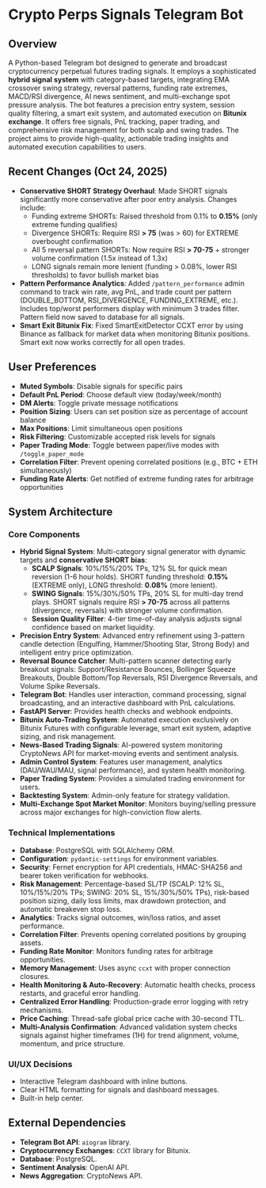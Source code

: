 # Crypto Perps Signals Telegram Bot

## Overview
A Python-based Telegram bot designed to generate and broadcast cryptocurrency perpetual futures trading signals. It employs a sophisticated **hybrid signal system** with category-based targets, integrating EMA crossover swing strategy, reversal patterns, funding rate extremes, MACD/RSI divergence, AI news sentiment, and multi-exchange spot pressure analysis. The bot features a precision entry system, session quality filtering, a smart exit system, and automated execution on **Bitunix exchange**. It offers free signals, PnL tracking, paper trading, and comprehensive risk management for both scalp and swing trades. The project aims to provide high-quality, actionable trading insights and automated execution capabilities to users.

## Recent Changes (Oct 24, 2025)
- **Conservative SHORT Strategy Overhaul**: Made SHORT signals significantly more conservative after poor entry analysis. Changes include:
  - Funding extreme SHORTs: Raised threshold from 0.1% to **0.15%** (only extreme funding qualifies)
  - Divergence SHORTs: Require RSI **> 75** (was > 60) for EXTREME overbought confirmation
  - All 5 reversal pattern SHORTs: Now require RSI **> 70-75** + stronger volume confirmation (1.5x instead of 1.3x)
  - LONG signals remain more lenient (funding > 0.08%, lower RSI thresholds) to favor bullish market bias
- **Pattern Performance Analytics**: Added `/pattern_performance` admin command to track win rate, avg PnL, and trade count per pattern (DOUBLE_BOTTOM, RSI_DIVERGENCE, FUNDING_EXTREME, etc.). Includes top/worst performers display with minimum 3 trades filter. Pattern field now saved to database for all signals.
- **Smart Exit Bitunix Fix**: Fixed SmartExitDetector CCXT error by using Binance as fallback for market data when monitoring Bitunix positions. Smart exit now works correctly for all open trades.

## User Preferences
- **Muted Symbols**: Disable signals for specific pairs
- **Default PnL Period**: Choose default view (today/week/month)
- **DM Alerts**: Toggle private message notifications
- **Position Sizing**: Users can set position size as percentage of account balance
- **Max Positions**: Limit simultaneous open positions
- **Risk Filtering**: Customizable accepted risk levels for signals
- **Paper Trading Mode**: Toggle between paper/live modes with `/toggle_paper_mode`
- **Correlation Filter**: Prevent opening correlated positions (e.g., BTC + ETH simultaneously)
- **Funding Rate Alerts**: Get notified of extreme funding rates for arbitrage opportunities

## System Architecture

### Core Components
- **Hybrid Signal System**: Multi-category signal generator with dynamic targets and **conservative SHORT bias**:
  - **SCALP Signals**: 10%/15%/20% TPs, 12% SL for quick mean reversion (1-6 hour holds). SHORT funding threshold: **0.15%** (EXTREME only), LONG threshold: **0.08%** (more lenient).
  - **SWING Signals**: 15%/30%/50% TPs, 20% SL for multi-day trend plays. SHORT signals require RSI **> 70-75** across all patterns (divergence, reversals) with stronger volume confirmation.
  - **Session Quality Filter**: 4-tier time-of-day analysis adjusts signal confidence based on market liquidity.
- **Precision Entry System**: Advanced entry refinement using 3-pattern candle detection (Engulfing, Hammer/Shooting Star, Strong Body) and intelligent entry price optimization.
- **Reversal Bounce Catcher**: Multi-pattern scanner detecting early breakout signals: Support/Resistance Bounces, Bollinger Squeeze Breakouts, Double Bottom/Top Reversals, RSI Divergence Reversals, and Volume Spike Reversals.
- **Telegram Bot**: Handles user interaction, command processing, signal broadcasting, and an interactive dashboard with PnL calculations.
- **FastAPI Server**: Provides health checks and webhook endpoints.
- **Bitunix Auto-Trading System**: Automated execution exclusively on Bitunix Futures with configurable leverage, smart exit system, adaptive sizing, and risk management.
- **News-Based Trading Signals**: AI-powered system monitoring CryptoNews API for market-moving events and sentiment analysis.
- **Admin Control System**: Features user management, analytics (DAU/WAU/MAU, signal performance), and system health monitoring.
- **Paper Trading System**: Provides a simulated trading environment for users.
- **Backtesting System**: Admin-only feature for strategy validation.
- **Multi-Exchange Spot Market Monitor**: Monitors buying/selling pressure across major exchanges for high-conviction flow alerts.

### Technical Implementations
- **Database**: PostgreSQL with SQLAlchemy ORM.
- **Configuration**: `pydantic-settings` for environment variables.
- **Security**: Fernet encryption for API credentials, HMAC-SHA256 and bearer token verification for webhooks.
- **Risk Management**: Percentage-based SL/TP (SCALP: 12% SL, 10%/15%/20% TPs; SWING: 20% SL, 15%/30%/50% TPs), risk-based position sizing, daily loss limits, max drawdown protection, and automatic breakeven stop loss.
- **Analytics**: Tracks signal outcomes, win/loss ratios, and asset performance.
- **Correlation Filter**: Prevents opening correlated positions by grouping assets.
- **Funding Rate Monitor**: Monitors funding rates for arbitrage opportunities.
- **Memory Management**: Uses async `ccxt` with proper connection closures.
- **Health Monitoring & Auto-Recovery**: Automatic health checks, process restarts, and graceful error handling.
- **Centralized Error Handling**: Production-grade error logging with retry mechanisms.
- **Price Caching**: Thread-safe global price cache with 30-second TTL.
- **Multi-Analysis Confirmation**: Advanced validation system checks signals against higher timeframes (1H) for trend alignment, volume, momentum, and price structure.

### UI/UX Decisions
- Interactive Telegram dashboard with inline buttons.
- Clear HTML formatting for signals and dashboard messages.
- Built-in help center.

## External Dependencies
- **Telegram Bot API**: `aiogram` library.
- **Cryptocurrency Exchanges**: `CCXT` library for Bitunix.
- **Database**: PostgreSQL.
- **Sentiment Analysis**: OpenAI API.
- **News Aggregation**: CryptoNews API.